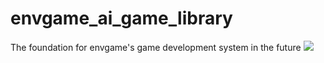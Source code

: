 # envgame_ai_game_library
The foundation for envgame's game development system in the future
<img src ="https://res.cloudinary.com/envgame/image/upload/v1637056089/Screen_Shot_2021-11-16_at_16.47.54_un6zpf.png"/>
